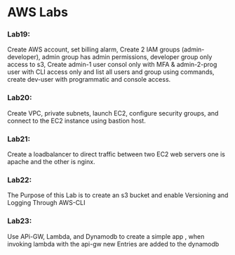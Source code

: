 
# AWS Labs

### Lab19:
  Create AWS account, set billing alarm, Create 2 IAM groups (admin-developer), admin group has admin permissions, developer group only access to s3, Create admin-1 user consol only with MFA & admin-2-prog user with CLI access only and list all users and group using commands, create dev-user with programmatic and console access.
### Lab20:
  Create VPC, private subnets, launch EC2, configure security groups, and connect to the EC2 instance using bastion host.
### Lab21:
  Create a loadbalancer to direct traffic between two EC2 web servers one is apache and the other is nginx.
### Lab22:
  The Purpose of this Lab is to create an s3 bucket and enable Versioning and Logging Through AWS-CLI
### Lab23: 
  Use APi-GW, Lambda, and Dynamodb to create a simple app , when invoking lambda with the api-gw new Entries are added to the dynamodb 
